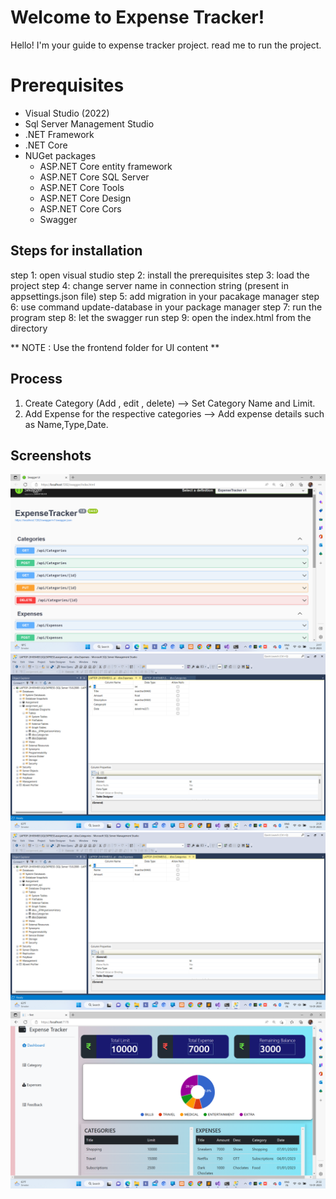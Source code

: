 ﻿# Welcome to Expense Tracker!

Hello! I'm your guide to expense tracker project. read me to run the project.


# Prerequisites

- Visual Studio (2022)
- Sql Server Management Studio 
- .NET Framework
- .NET Core 
-  NUGet packages
	- ASP.NET Core entity framework
	- ASP.NET Core SQL Server
	- ASP.NET Core Tools
	- ASP.NET Core Design
	- ASP.NET Core Cors
	- Swagger
## Steps for installation
step 1: open visual studio
step 2: install the prerequisites
step 3: load the project
step 4: change server name in connection string (present in appsettings.json file)
step 5: add migration in your pacakage manager
step 6: use command update-database in your package manager
step 7: run the program
step 8: let the swagger run
step 9: open the index.html from the directory


** NOTE :  Use the frontend folder for UI content **


## Process 

1. Create Category (Add , edit , delete) --> Set Category Name and Limit.
2. Add Expense for the respective categories --> Add expense details such as Name,Type,Date.

## Screenshots

![Alt text](Screenshorts/Screenshot1.png)
![Alt text](Screenshorts/Screenshot2.png)
![Alt text](Screenshorts/Screenshot3.png)
![Alt text](Screenshorts/Screenshot4.png)
